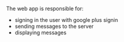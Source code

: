 The web app is responsible for:

- signing in the user with google plus signin
- sending messages to the server
- displaying messages
